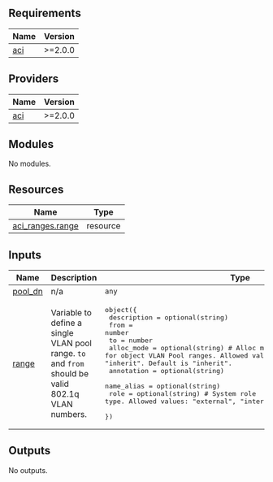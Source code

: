 <!-- BEGIN_TF_DOCS -->
## Requirements

| Name | Version |
|------|---------|
| <a name="requirement_aci"></a> [aci](#requirement\_aci) | >=2.0.0 |

## Providers

| Name | Version |
|------|---------|
| <a name="provider_aci"></a> [aci](#provider\_aci) | >=2.0.0 |

## Modules

No modules.

## Resources

| Name | Type |
|------|------|
| [aci_ranges.range](https://registry.terraform.io/providers/CiscoDevNet/aci/latest/docs/resources/ranges) | resource |

## Inputs

| Name | Description | Type | Default | Required |
|------|-------------|------|---------|:--------:|
| <a name="input_pool_dn"></a> [pool\_dn](#input\_pool\_dn) | n/a | `any` | n/a | yes |
| <a name="input_range"></a> [range](#input\_range) | Variable to define a single VLAN pool range.  `to` and `from` should be valid 802.1q VLAN numbers. | <pre>object({<br>    description   = optional(string)<br>    from          = number<br>    to            = number<br>    alloc_mode    = optional(string) # Alloc mode for object VLAN Pool ranges. Allowed values: "dynamic", "static", "inherit". Default is "inherit".<br>    annotation    = optional(string)<br>    name_alias    = optional(string)<br>    role          = optional(string) # System role type. Allowed values: "external", "internal". Default is "external".<br>  })</pre> | n/a | yes |

## Outputs

No outputs.
<!-- END_TF_DOCS -->